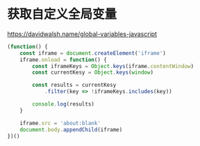 # 获取自定义全局变量

https://davidwalsh.name/global-variables-javascript

```js
(function() {
    const iframe = document.createElement('iframe')
    iframe.onload = function() {
        const iframeKeys = Object.keys(iframe.contentWindow)
        const currentKesy = Object.keys(window)

        const results = currentKesy
            .filter(key => !iframeKeys.includes(key))

        console.log(results)
    }

    iframe.src = 'about:blank'
    document.body.appendChild(iframe)
})()
```